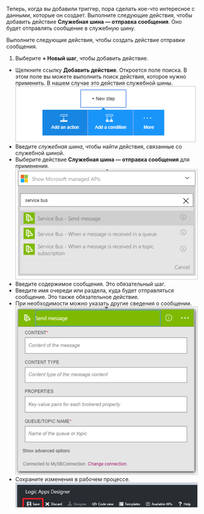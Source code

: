 Теперь, когда вы добавили триггер, пора сделать кое-что интересное с данными, которые он создает. Выполните следующие действия, чтобы добавить действие **Служебная шина — отправка сообщения**. Оно будет отправлять сообщение в служебную шину.

Выполните следующие действия, чтобы создать действие отправки сообщения.

1. Выберите **+ Новый шаг**, чтобы добавить действие.  
- Щелкните ссылку **Добавить действие**. Откроется поле поиска. В этом поле вы можете выполнить поиск действия, которое нужно применить. В нашем случае это действия служебной шины.  
![Действие служебной шины, изображение 1](./media/connectors-create-api-servicebus/action-1.png)  
- Введите *служебная шина*, чтобы найти действия, связанные со служебной шиной.  
- Выберите действие **Служебная шина — отправка сообщения** для применения.  
![Действие служебной шины, изображение 2](./media/connectors-create-api-servicebus/action-2.png)  
- Введите содержимое сообщения. Это обязательный шаг.  
- Введите имя очереди или раздела, куда будет отправляться сообщение. Это также обязательное действие.  
- При необходимости можно указать другие сведения о сообщении.  
![Действие служебной шины, изображение 3](./media/connectors-create-api-servicebus/action-3.png)  
- Сохраните изменения в рабочем процессе.       
![Действие служебной шины, изображение 4](./media/connectors-create-api-servicebus/action-4.png)      
  
  

<!---HONumber=AcomDC_0727_2016-->
